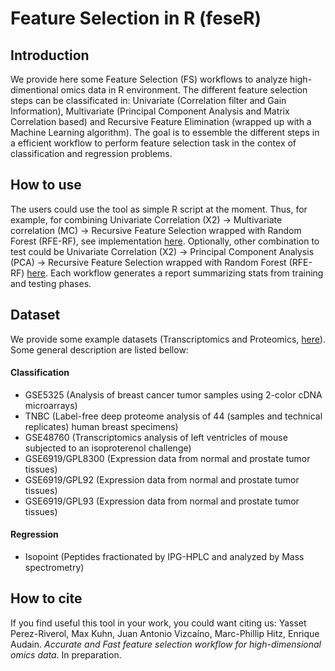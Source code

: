 # Feature Selection in R (feseR)

## Introduction

We provide here some Feature Selection (FS) workflows to analyze high-dimentional omics data in R environment. The different feature selection steps can be classificated in: Univariate (Correlation filter and Gain Information), Multivariate (Principal Component Analysis and Matrix Correlation based) and Recursive Feature Elimination (wrapped up with a Machine Learning algorithm). The goal is to essemble the different steps in a efficient workflow to perform feature selection task in the contex of classification and regression problems.

## How to use

The users could use the tool as simple R script at the moment. Thus, for example, for combining Univariate Correlation (X2) -> Multivariate correlation (MC) -> Recursive Feature Selection wrapped with Random Forest (RFE-RF), see implementation [here](https://github.com/enriquea/feseR/blob/master/workflows/X2_CM_RFE_RF.R). Optionally, other combination to test could be Univariate Correlation (X2) -> Principal Component Analysis (PCA) -> Recursive Feature Selection wrapped with Random Forest (RFE-RF) [here](https://github.com/enriquea/feseR/blob/master/workflows/X2_PCA_RFE_RF.R). Each workflow generates a report summarizing stats from training and testing phases.

## Dataset

We provide some example datasets (Transcriptomics and Proteomics, [here](https://github.com/enriquea/feseR/tree/master/data)). Some general description are listed bellow:

#### Classification

- GSE5325 (Analysis of breast cancer tumor samples using 2-color cDNA microarrays)
- TNBC (Label-free deep proteome analysis of 44 (samples and technical replicates) human breast specimens)
- GSE48760 (Transcriptomics analysis of left ventricles of mouse subjected to an isoproterenol challenge)
- GSE6919/GPL8300 (Expression data from normal and prostate tumor tissues)
- GSE6919/GPL92 (Expression data from normal and prostate tumor tissues)
- GSE6919/GPL93 (Expression data from normal and prostate tumor tissues)

#### Regression
- Isopoint (Peptides fractionated by IPG-HPLC and analyzed by Mass spectrometry)

## How to cite
If you find useful this tool in your work, you could want citing us:
Yasset Perez-Riverol, Max Kuhn, Juan Antonio Vizcaíno, Marc-Phillip Hitz, Enrique Audain. *Accurate and Fast feature selection workflow for high-dimensional omics data*. In preparation.